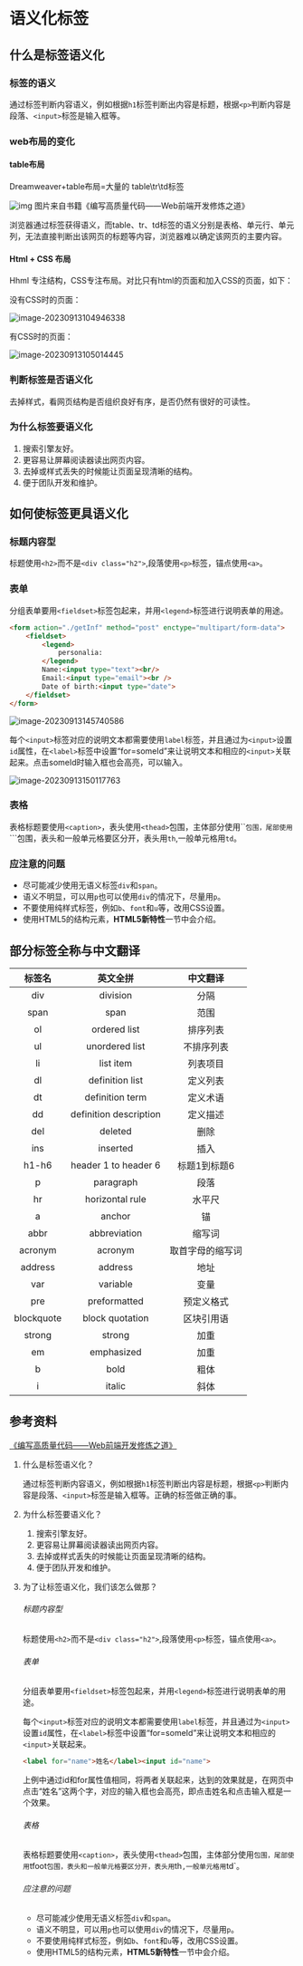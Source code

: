 # 语义化标签

## 什么是标签语义化

### 标签的语义

通过标签判断内容语义，例如根据`h1`标签判断出内容是标题，根据`<p>`判断内容是段落、`<input>`标签是输入框等。

### web布局的变化

#### table布局

Dreamweaver+table布局=大量的 table\tr\td标签

![img](http://fe-base.books.mafengshe.com/%E5%89%8D%E7%AB%AF%E5%9F%BA%E7%A1%80/HTML/images/semantic.jpg) 图片来自书籍《编写高质量代码——Web前端开发修炼之道》

浏览器通过标签获得语义，而table、tr、td标签的语义分别是表格、单元行、单元列，无法直接判断出该网页的标题等内容，浏览器难以确定该网页的主要内容。

#### Html + CSS 布局

Hhml 专注结构，CSS专注布局。对比只有html的页面和加入CSS的页面，如下：

没有CSS时的页面：

![image-20230913104946338](C:\Users\86153\AppData\Roaming\Typora\typora-user-images\image-20230913104946338.png)

有CSS时的页面：

![image-20230913105014445](C:\Users\86153\AppData\Roaming\Typora\typora-user-images\image-20230913105014445.png)



### 判断标签是否语义化

去掉样式，看网页结构是否组织良好有序，是否仍然有很好的可读性。

### 为什么标签要语义化

1. 搜索引擎友好。
2. 更容易让屏幕阅读器读出网页内容。
3. 去掉或样式丢失的时候能让页面呈现清晰的结构。
4. 便于团队开发和维护。

## 如何使标签更具语义化

### 标题内容型

标题使用`<h2>`而不是`<div class="h2">`,段落使用`<p>`标签，锚点使用`<a>`。

### 表单

分组表单要用`<fieldset>`标签包起来，并用`<legend>`标签进行说明表单的用途。

```html
<form action="./getInf" method="post" enctype="multipart/form-data">
    <fieldset>
        <legend>
            personalia:
        </legend>
        Name:<input type="text"><br/>
        Email:<input type="email"><br />
        Date of birth:<input type="date">
    </fieldset>
</form>
```



![image-20230913145740586](C:\Users\86153\AppData\Roaming\Typora\typora-user-images\image-20230913145740586.png)

每个`<input>`标签对应的说明文本都需要使用`label`标签，并且通过为`<input>`设置`id`属性，在`<label>`标签中设置“for=someId”来让说明文本和相应的`<input>`关联起来。点击someId时输入框也会高亮，可以输入。

![image-20230913150117763](C:\Users\86153\AppData\Roaming\Typora\typora-user-images\image-20230913150117763.png)



### 表格

表格标题要使用`<caption>`，表头使用`<thead>`包围，主体部分使用``<tbody>```包围，尾部使用```<tfoot>```包围，表头和一般单元格要区分开，表头用`th`,一般单元格用`td`。



### 应注意的问题

- 尽可能减少使用无语义标签`div`和`span`。
- 语义不明显，可以用`p`也可以使用`div`的情况下，尽量用`p`。
- 不要使用纯样式标签，例如`b`、`font`和`u`等，改用CSS设置。
- 使用HTML5的结构元素，**HTML5新特性**一节中会介绍。

## 部分标签全称与中文翻译

|   标签名   |        英文全拼        |     中文翻译     |
| :--------: | :--------------------: | :--------------: |
|    div     |        division        |       分隔       |
|    span    |          span          |       范围       |
|     ol     |      ordered list      |     排序列表     |
|     ul     |     unordered list     |    不排序列表    |
|     li     |       list item        |     列表项目     |
|     dl     |    definition list     |     定义列表     |
|     dt     |    definition term     |     定义术语     |
|     dd     | definition description |     定义描述     |
|    del     |        deleted         |       删除       |
|    ins     |        inserted        |       插入       |
|   h1-h6    |  header 1 to header 6  |   标题1到标题6   |
|     p      |       paragraph        |       段落       |
|     hr     |    horizontal rule     |      水平尺      |
|     a      |         anchor         |        锚        |
|    abbr    |      abbreviation      |      缩写词      |
|  acronym   |        acronym         | 取首字母的缩写词 |
|  address   |        address         |       地址       |
|    var     |        variable        |       变量       |
|    pre     |      preformatted      |    预定义格式    |
| blockquote |    block quotation     |    区块引用语    |
|   strong   |         strong         |       加重       |
|     em     |       emphasized       |       加重       |
|     b      |          bold          |       粗体       |
|     i      |         italic         |       斜体       |

## 参考资料

[《编写高质量代码——Web前端开发修炼之道》](https://book.douban.com/subject/4881987/)

1. 什么是标签语义化？

   通过标签判断内容语义，例如根据`h1`标签判断出内容是标题，根据`<p>`判断内容是段落、`<input>`标签是输入框等。正确的标签做正确的事。

2. 为什么标签要语义化？

   1. 搜索引擎友好。
   2. 更容易让屏幕阅读器读出网页内容。
   3. 去掉或样式丢失的时候能让页面呈现清晰的结构。
   4. 便于团队开发和维护。

3. 为了让标签语义化，我们该怎么做那？

   ###### 标题内容型

   标题使用`<h2>`而不是`<div class="h2">`,段落使用`<p>`标签，锚点使用`<a>`。

   ###### 表单

   分组表单要用`<fieldset>`标签包起来，并用`<legend>`标签进行说明表单的用途。

   每个`<input>`标签对应的说明文本都需要使用`label`标签，并且通过为`<input>`设置`id`属性，在`<label>`标签中设置“for=someId”来让说明文本和相应的`<input>`关联起来。

   ```html
   <label for="name">姓名</label><input id="name">
   ```

   上例中通过id和for属性值相同，将两者关联起来，达到的效果就是，在网页中点击“姓名”这两个字，对应的输入框也会高亮，即点击姓名和点击输入框是一个效果。

   ###### 表格

   表格标题要使用`<caption>`，表头使用`<thead>`包围，主体部分使用`包围，尾部使用`tfoot`包围，表头和一般单元格要区分开，表头用`th`,一般单元格用`td`。

   ###### 应注意的问题

   - 尽可能减少使用无语义标签`div`和`span`。
   - 语义不明显，可以用`p`也可以使用`div`的情况下，尽量用`p`。
   - 不要使用纯样式标签，例如`b`、`font`和`u`等，改用CSS设置。
   - 使用HTML5的结构元素，**HTML5新特性**一节中会介绍。